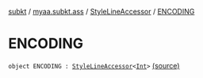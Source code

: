 [subkt](../../index.md) / [myaa.subkt.ass](../index.md) / [StyleLineAccessor](index.md) / [ENCODING](./-e-n-c-o-d-i-n-g.md)

# ENCODING

`object ENCODING : `[`StyleLineAccessor`](index.md)`<`[`Int`](https://kotlinlang.org/api/latest/jvm/stdlib/kotlin/-int/index.html)`>` [(source)](https://github.com/Myaamori/SubKt/blob/0.1.7/src/main/kotlin/myaa/subkt/ass/parser.kt#L519)